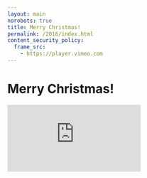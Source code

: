```yaml
---
layout: main
norobots: true
title: Merry Christmas!
permalink: /2016/index.html
content_security_policy:
  frame_src:
    - https://player.vimeo.com
---
```


# Merry Christmas!

<div class="video is-16-by-9">
  <iframe src="https://player.vimeo.com/video/195380303?byline=0&title=0&color=dc322f"  frameborder="0" webkitallowfullscreen mozallowfullscreen allowfullscreen></iframe>
</div>
